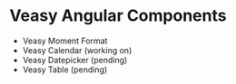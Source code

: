 # Veasy Angular Components

* Veasy Moment Format
* Veasy Calendar (working on)
* Veasy Datepicker (pending)
* Veasy Table (pending)